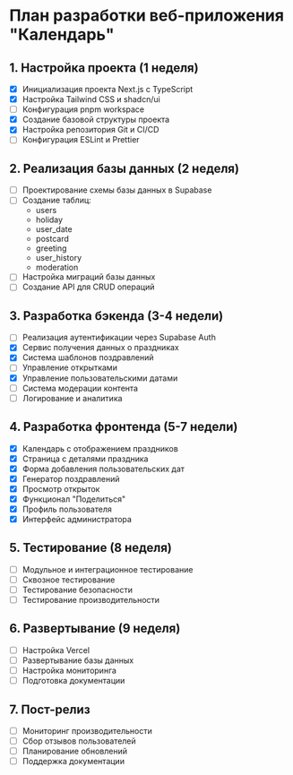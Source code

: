 # План разработки веб-приложения "Календарь"

## 1. Настройка проекта (1 неделя)
- [x] Инициализация проекта Next.js с TypeScript
- [x] Настройка Tailwind CSS и shadcn/ui
- [ ] Конфигурация pnpm workspace
- [x] Создание базовой структуры проекта
- [x] Настройка репозитория Git и CI/CD
- [ ] Конфигурация ESLint и Prettier

## 2. Реализация базы данных (2 неделя)
- [ ] Проектирование схемы базы данных в Supabase
- [ ] Создание таблиц:
  - users
  - holiday
  - user_date
  - postcard
  - greeting
  - user_history
  - moderation
- [ ] Настройка миграций базы данных
- [ ] Создание API для CRUD операций

## 3. Разработка бэкенда (3-4 недели)
- [ ] Реализация аутентификации через Supabase Auth
- [x] Сервис получения данных о праздниках
- [x] Система шаблонов поздравлений
- [ ] Управление открытками
- [x] Управление пользовательскими датами
- [ ] Система модерации контента
- [ ] Логирование и аналитика

## 4. Разработка фронтенда (5-7 недели)
- [x] Календарь с отображением праздников
- [x] Страница с деталями праздника
- [x] Форма добавления пользовательских дат
- [x] Генератор поздравлений
- [x] Просмотр открыток
- [x] Функционал "Поделиться"
- [x] Профиль пользователя
- [x] Интерфейс администратора

## 5. Тестирование (8 неделя)
- [ ] Модульное и интеграционное тестирование
- [ ] Сквозное тестирование
- [ ] Тестирование безопасности
- [ ] Тестирование производительности

## 6. Развертывание (9 неделя)
- [ ] Настройка Vercel
- [ ] Развертывание базы данных
- [ ] Настройка мониторинга
- [ ] Подготовка документации

## 7. Пост-релиз
- [ ] Мониторинг производительности
- [ ] Сбор отзывов пользователей
- [ ] Планирование обновлений
- [ ] Поддержка документации